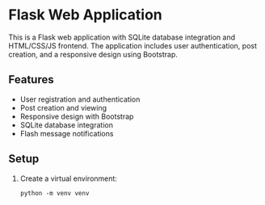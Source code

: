 # Flask Web Application

This is a Flask web application with SQLite database integration and HTML/CSS/JS frontend. The application includes user authentication, post creation, and a responsive design using Bootstrap.

## Features

- User registration and authentication
- Post creation and viewing
- Responsive design with Bootstrap
- SQLite database integration
- Flash message notifications

## Setup

1. Create a virtual environment:
   ```
   python -m venv venv
   